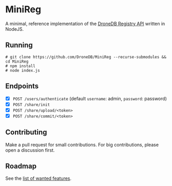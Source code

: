 # MiniReg

A minimal, reference implementation of the [DroneDB Registry API](https://github.com/DroneDB/Registry) written in NodeJS.

## Running

```
# git clone https://github.com/DroneDB/MiniReg --recurse-submodules && cd MiniReg
# npm install
# node index.js
```

## Endpoints

  - [x] `POST /users/authenticate` (default `username`: admin, `password`: password)
  - [x] `POST /share/init`
  - [x] `POST /share/upload/<token>`
  - [x] `POST /share/commit/<token>`  

## Contributing

Make a pull request for small contributions. For big contributions, please open a discussion first.

## Roadmap

See the [list of wanted features](https://github.com/DroneDB/MiniReg/issues?q=is%3Aopen+is%3Aissue+label%3A%22new+feature%22).
